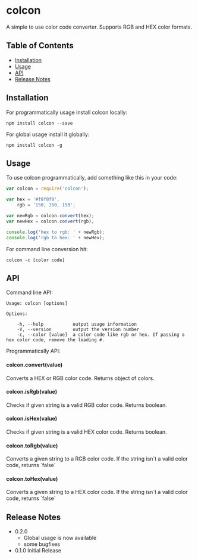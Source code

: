 colcon
======

A simple to use color code converter. Supports RGB and HEX color formats.

Table of Contents
-----------------

-	[Installation](#installation)
-	[Usage](#usage)
-	[API](#api)
-	[Release Notes](#release-notes)

Installation
------------

For programmatically usage install colcon locally:

```
npm install colcon --save
```

For global usage install it globally:

```
npm install colcon -g
```

Usage
-----

To use colcon programmatically, add something like this in your code:

```JavaScript
var colcon = require('colcon');

var hex = '#f8f8f8',
    rgb = '150, 150, 150';

var newRgb = colcon.convert(hex);
var newHex = colcon.convert(rgb);

console.log('hex to rgb: ' + newRgb);
console.log('rgb to hex: ' + newHex);
```

For command line conversion hit:

```
colcon -c [color code]
```

API
---

Command line API:

```
Usage: colcon [options]

Options:

	-h, --help           output usage information
	-V, --version        output the version number
	-c, --color [value]  a color code like rgb or hex. If passing a hex color code, remove the leading #.
```

Programmatically API:

<h4>colcon.convert(value)</h4><p>Converts a HEX or RGB color code. Returns object of colors.</p>

<h4>colcon.isRgb(value)</h4><p>Checks if given string is a valid RGB color code. Returns boolean.

<h4>colcon.isHex(value)</h4><p>Checks if given string is a valid HEX color code. Returns boolean.

<h4>colcon.toRgb(value)</h4><p>Converts a given string to a RGB color code. If the string isn´t a valid color code, returns `false`</p>

<h4>colcon.toHex(value)</h4><p>Converts a given string to a HEX color code. If the string isn´t a valid color code, returns `false`</p>

Release Notes
-------------

-	0.2.0
	-	Global usage is now available
	-	some bugfixes
-	0.1.0 Initial Release
